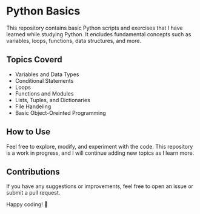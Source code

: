 # Python Basics
This repository contains basic Python scripts and exercises that I have learned while studying Python. It encludes fundamental concepts such as variables, loops, functions, data structures, and more.

## Topics Coverd
- Variables and Data Types
- Conditional Statements
- Loops
- Functions and Modules
- Lists, Tuples, and Dictionaries
- File Handeling
- Basic Object-Oreinted Programming

## How to Use
Feel free to explore, modify, and experiment with the code. This repository is a work in progress, and I will continue adding new topics as I learn more.

## Contributions  
If you have any suggestions or improvements, feel free to open an issue or submit a pull request.  

Happy coding! 🚀  
